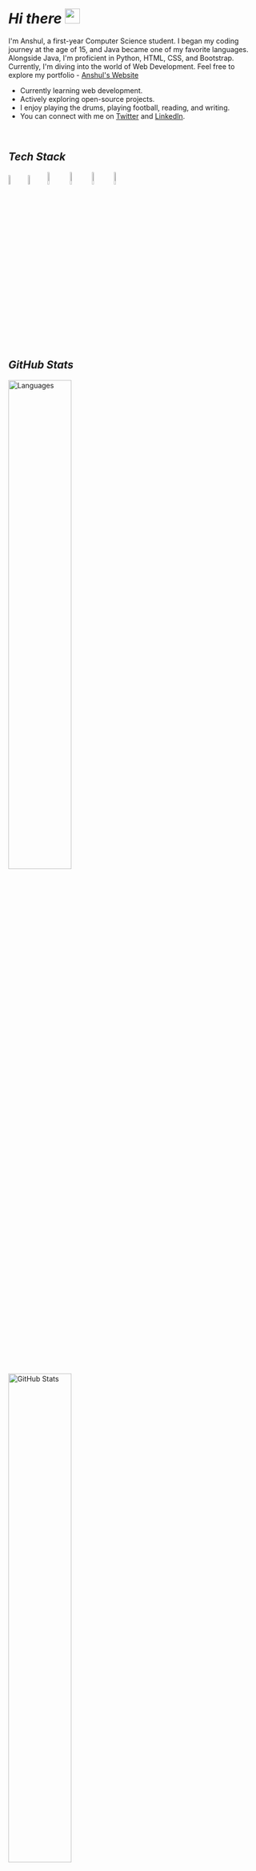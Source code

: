 # ***Hi there*** <img src="https://raw.githubusercontent.com/MartinHeinz/MartinHeinz/master/wave.gif" width="30px">

I'm Anshul, a first-year Computer Science student. I began my coding journey at the age of 15, and Java became one of my favorite languages. Alongside Java, I'm proficient in Python, HTML, CSS, and Bootstrap. Currently, I'm diving into the world of Web Development. Feel free to explore my portfolio - [Anshul's Website](https://anshul439.github.io/Personal-Website/)

- Currently learning web development.
- Actively exploring open-source projects.
- I enjoy playing the drums, playing football, reading, and writing.
- You can connect with me on [Twitter](https://twitter.com/Anshul_439) and [LinkedIn](https://www.linkedin.com/in/anshul-wadhwa). 

<br>

## ***Tech Stack***
<p>
   <img src="https://cdn.worldvectorlogo.com/logos/html-1.svg" style="width: 7%;">
   <img src="https://cdn.worldvectorlogo.com/logos/css-3.svg" style="width: 7%;">
   <img src="https://cdn.worldvectorlogo.com/logos/bootstrap-4.svg" style="width: 8%;">
   <img src="https://cdn.worldvectorlogo.com/logos/logo-javascript.svg" style="width: 8%;">
   <img src="https://cdn.worldvectorlogo.com/logos/java.svg" style="width: 8%;">
<!--    <img src="https://cdn.worldvectorlogo.com/logos/java.svg" style="width: 8%; margin-right: 10px" /> -->
   <img src="https://cdn.worldvectorlogo.com/logos/python-5.svg" style="width: 8%;">
</p>

<br>

## ***GitHub Stats***
<p >
   <img src="https://github-readme-stats.vercel.app/api/top-langs/?username=Anshul439&layout=compact&theme=radical" alt="Languages" style="width: 50%;" >
</p>
   
<br>

<img src="https://github-readme-stats.vercel.app/api?username=Anshul439&show_icons=true&theme=radical" alt="GitHub Stats" align="center" style="width: 50%;">

<br>

<img src="https://github-readme-streak-stats.herokuapp.com/?user=Anshul439&theme=radical" alt="GitHub Streak Stats" style="width: 50%;">







<!--START_SECTION:activity-->
<!-- 1. 🎉 Created a new issue in [Dev-Geeks](https://github.com/pranjay-poddar/Dev-Geeks)
2. 💪 Opened a pull request in [my-repo](https://github.com/your-username/my-repo)
3. 🌟 Starred [another-user/repo](https://github.com/another-user/repo)
4. 🗣 Commented on issue [#123](https://github.com/another-user/repo/issues/123)
5. 🚀 Released version 1.0.0 of [my-package](https://github.com/your-username/my-package) -->
<!--END_SECTION:activity-->

